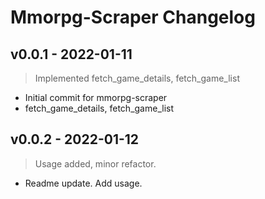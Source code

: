 # Mmorpg-Scraper Changelog
## v0.0.1 - 2022-01-11
> Implemented fetch_game_details, fetch_game_list
- Initial commit for mmorpg-scraper
- fetch_game_details, fetch_game_list

## v0.0.2 - 2022-01-12
> Usage added, minor refactor.
- Readme update. Add usage.
